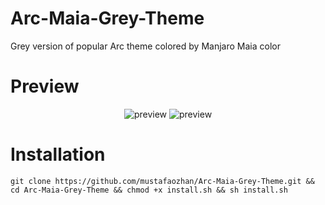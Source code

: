 # Arc-Maia-Grey-Theme

Grey version of popular Arc theme colored by Manjaro Maia color

# Preview

<p align="center">
<img src="https://forum.manjaro.org/uploads/default/original/2X/e/eaafd12f6c4cbe5b099826bd98abdb9e68361eb1.png" alt="preview" />
<img src="https://forum.manjaro.org/uploads/default/original/2X/c/cf24eabd5e9a7177243b9434aeda84f3c70e577e.png" alt="preview" /> 
</p>

# Installation

``` 
git clone https://github.com/mustafaozhan/Arc-Maia-Grey-Theme.git && cd Arc-Maia-Grey-Theme && chmod +x install.sh && sh install.sh

```
